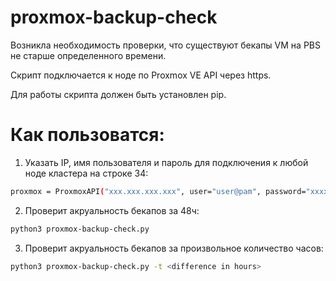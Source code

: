 # proxmox-backup-check
 Возникла необходимость проверки, что существуют бекапы VM на PBS не старше определенного времени. 

Скрипт подключается к ноде по Proxmox VE API через https. 

Для работы скрипта должен быть установлен pip.

# Как пользоватся:

1. Указать IP, имя пользователя и пароль для подключения к любой ноде кластера на строке 34:

```bash
proxmox = ProxmoxAPI("xxx.xxx.xxx.xxx", user="user@pam", password="xxxxxxxxxxxxxx", verify_ssl=False)
```

2) Проверит акруальность бекапов за 48ч:

```bash
python3 proxmox-backup-check.py
```

3) Проверит акруальность бекапов за произвольное количество часов:

```bash
python3 proxmox-backup-check.py -t <difference in hours>
```
